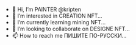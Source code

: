- 👋 Hi, I’m PAINTER @kripten
- 👀 I’m interested in CREATION NFT...
- 🌱 I’m currently learning mining NFT...
- 💞️ I’m looking to collaborate on DESIGNE NFT...
- 📫 How to reach me ПИШИТЕ ПО-РУССКИ...

<!---
kripten/kripten is a ✨ special ✨ repository because its `README.md` (this file) appears on your GitHub profile.
You can click the Preview link to take a look at your changes.
--->
